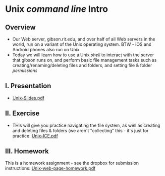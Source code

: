 # Unix *command line* Intro

## Overview
- Our Web server, gibson.rit.edu, and over half of all Web servers in the world, run on a variant of the Unix operating system. BTW - iOS and Android phones also run on Unix
- Today we will learn how to use a Unix *shell* to interact with the server that gibson runs on, and perform basic file management tasks such as creating/renaming/deleting files and folders, and setting file & folder *permissions*

## I. Presentation
- [Unix-Slides.pdf](_files/Unix-Slides.pdf)

## II. Exercise

- THis will give you practice navigating the file system, as well as creating and deleting files & folders (we aren't "collecting" this - it's just for practice: [Unix-ICE.pdf](_files/Unix-ICE.pdf)

## III. Homework

This is a homework assignment - see the dropbox for submission instructions:  [Unix-web-page-homework.pdf](_files/Unix-web-page-homework.pdf)
